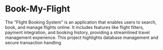 # Book-My-Flight
The "Flight Booking System" is an application that enables users to search, book, and manage flights online. It includes features like flight filters, payment integration, and booking history, providing a streamlined travel management experience. This project highlights database management and secure transaction handling
